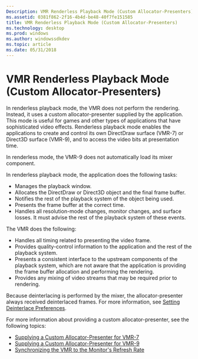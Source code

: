 ```yaml
---
Description: VMR Renderless Playback Mode (Custom Allocator-Presenters)
ms.assetid: 0381f862-2f16-4b4d-be48-40f7fe151585
title: VMR Renderless Playback Mode (Custom Allocator-Presenters)
ms.technology: desktop
ms.prod: windows
ms.author: windowssdkdev
ms.topic: article
ms.date: 05/31/2018
---
```


# VMR Renderless Playback Mode (Custom Allocator-Presenters)

In renderless playback mode, the VMR does not perform the rendering. Instead, it uses a custom allocator-presenter supplied by the application. This mode is useful for games and other types of applications that have sophisticated video effects. Renderless playback mode enables the applications to create and control its own DirectDraw surface (VMR-7) or Direct3D surface (VMR-9), and to access the video bits at presentation time.

In renderless mode, the VMR-9 does not automatically load its mixer component.

In renderless playback mode, the application does the following tasks:

-   Manages the playback window.
-   Allocates the DirectDraw or Direct3D object and the final frame buffer.
-   Notifies the rest of the playback system of the object being used.
-   Presents the frame buffer at the correct time.
-   Handles all resolution-mode changes, monitor changes, and surface losses. It must advise the rest of the playback system of these events.

The VMR does the following:

-   Handles all timing related to presenting the video frame.
-   Provides quality-control information to the application and the rest of the playback system.
-   Presents a consistent interface to the upstream components of the playback system, which are not aware that the application is providing the frame buffer allocation and performing the rendering.
-   Provides any mixing of video streams that may be required prior to rendering.

Because deinterlacing is performed by the mixer, the allocator-presenter always received deinterlaced frames. For more information, see [Setting Deinterlace Preferences](setting-deinterlace-preferences.md).

For more information about providing a custom allocator-presenter, see the following topics:

-   [Supplying a Custom Allocator-Presenter for VMR-7](supplying-a-custom-allocator-presenter-for-vmr-7.md)
-   [Supplying a Custom Allocator-Presenter for VMR-9](supplying-a-custom-allocator-presenter-for-vmr-9.md)
-   [Synchronizing the VMR to the Monitor's Refresh Rate](synchronizing-the-vmr-to-the-monitors-refresh-rate.md)

 

 



